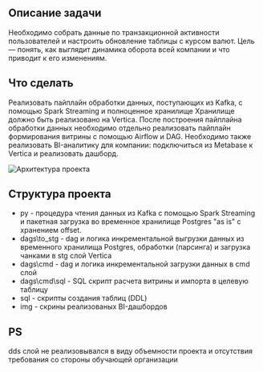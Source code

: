 ## Описание задачи
Необходимо собрать данные по транзакционной активности пользователей и настроить обновление таблицы с курсом валют. 
Цель — понять, как выглядит динамика оборота всей компании и что приводит к его изменениям. 

## Что сделать
Реализовать пайплайн обработки данных, поступающих из Kafka, с помощью Spark Streaming и полноценное хранилище
Хранилище должно быть реализовано на Vertica. 
После построения пайплайна обработки данных необходимо отдельно реализовать пайплайн формирования витрины с помощью Airflow и DAG. 
Необходимо также реализовать BI-аналитику для компании: подключиться из Metabase к Vertica и реализовать дашборд.

![Архитектура проекта](https://github.com/DimitryShR/de-final-project/blob/main/%D0%90%D1%80%D1%85%D0%B8%D1%82%D0%B5%D0%BA%D1%82%D1%83%D1%80%D0%B0%20%D0%BF%D1%80%D0%BE%D0%B5%D0%BA%D1%82%D0%B0.png)

## Структура проекта
- py - процедура чтения данных из Kafka с помощью Spark Streaming и пакетная загрузка во временное хранилище Postgres "as is" с хранением offset.
- dags\to_stg - dag и логика инкрементальной выгрузки данных из временного хранилища Postgres, обработки (парсинга) и загрузка чанками в stg слой Vertica
- dags\cmd - dag и логика инкрементальной загрузки данных в cmd слой
- dags\cmd\sql - SQL скрипт расчета витрины и импорта в целевую таблицу
- sql - скрипты создания таблиц (DDL)
- img - скрины реализованых BI-дашбордов

## PS
dds слой не реализовывался в виду объемности проекта и отсутствия требования со стороны обучающей организации
